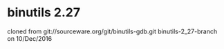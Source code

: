 # binutils 2.27
cloned from git://sourceware.org/git/binutils-gdb.git binutils-2_27-branch on 10/Dec/2016

